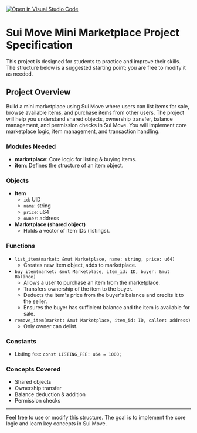 [![Open in Visual Studio Code](https://classroom.github.com/assets/open-in-vscode-2e0aaae1b6195c2367325f4f02e2d04e9abb55f0b24a779b69b11b9e10269abc.svg)](https://classroom.github.com/online_ide?assignment_repo_id=20748796&assignment_repo_type=AssignmentRepo)

# Sui Move Mini Marketplace Project Specification

This project is designed for students to practice and improve their skills. The structure below is a suggested starting point; you are free to modify it as needed.

## Project Overview
Build a mini marketplace using Sui Move where users can list items for sale, browse available items, and purchase items from other users. The project will help you understand shared objects, ownership transfer, balance management, and permission checks in Sui Move. You will implement core marketplace logic, item management, and transaction handling.

### Modules Needed
- **marketplace**: Core logic for listing & buying items.
- **item**: Defines the structure of an item object.

### Objects
- **Item**
  - `id`: UID
  - `name`: string
  - `price`: u64
  - `owner`: address
- **Marketplace (shared object)**
  - Holds a vector of item IDs (listings).

### Functions
- `list_item(market: &mut Marketplace, name: string, price: u64)`
  - Creates new Item object, adds to marketplace.
- `buy_item(market: &mut Marketplace, item_id: ID, buyer: &mut Balance)`
  - Allows a user to purchase an item from the marketplace.
  - Transfers ownership of the item to the buyer.
  - Deducts the item's price from the buyer's balance and credits it to the seller.
  - Ensures the buyer has sufficient balance and the item is available for sale.
- `remove_item(market: &mut Marketplace, item_id: ID, caller: address)`
  - Only owner can delist.

### Constants
- Listing fee: `const LISTING_FEE: u64 = 1000;`

### Concepts Covered
- Shared objects
- Ownership transfer
- Balance deduction & addition
- Permission checks

---

Feel free to use or modify this structure. The goal is to implement the core logic and learn key concepts in Sui Move.

